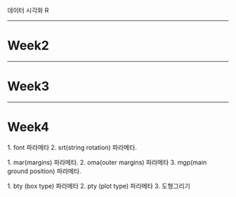 데이터 시각화 R

---
# Week2

---
# Week3

---
# Week4

<p>
  1. font 파라메타
  2. srt(string rotation) 파라메타.
</p>

<p>
  1. mar(margins) 파라메타.
  2. oma(outer margins) 파라메타
  3. mgp(main ground position) 파라메타.
</p>

<p>
  1. bty (box type) 파라메타
  2. pty (plot type) 파라메타
  3. 도형그리기
</p>
